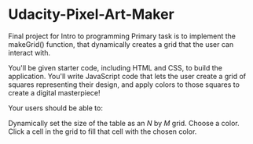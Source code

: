# Udacity-Pixel-Art-Maker
Final project for Intro to programming
Primary task is to implement the makeGrid() function, that dynamically creates a grid that the user can interact with.

You'll be given starter code, including HTML and CSS, to build the application. You'll write JavaScript code that lets the user create a grid of squares representing their design, and apply colors to those squares to create a digital masterpiece!

Your users should be able to:

Dynamically set the size of the table as an _N_ by _M_ grid.
Choose a color.
Click a cell in the grid to fill that cell with the chosen color.
